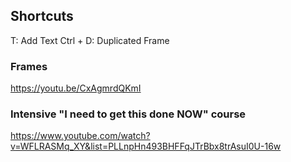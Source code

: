 
## Shortcuts

T: Add Text
Ctrl + D: Duplicated Frame

### Frames
https://youtu.be/CxAgmrdQKmI

### Intensive "I need to get this done NOW" course
https://www.youtube.com/watch?v=WFLRASMq_XY&list=PLLnpHn493BHFFqJTrBbx8trAsuI0U-16w
